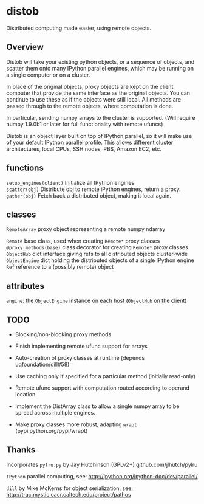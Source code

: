 distob
======
Distributed computing made easier, using remote objects.

Overview
--------
Distob will take your existing python objects, or a sequence of objects, 
and scatter them onto many IPython parallel engines, which may be running on
a single computer or on a cluster.

In place of the original objects, proxy objects are kept on the client
computer that provide the same interface as the original objects.
You can continue to use these as if the objects were still local. All methods
are passed through to the remote objects, where computation is done.

In particular, sending numpy arrays to the cluster is supported. 
(Will require numpy 1.9.0b1 or later for full functionality with remote ufuncs)

Distob is an object layer built on top of IPython.parallel, so it will
make use of your default IPython parallel profile. This allows different 
cluster architectures, local CPUs, SSH nodes, PBS, Amazon EC2, etc.

functions
---------
`setup_engines(client)`  Initialize all IPython engines  
`scatter(obj)`  Distribute obj to remote iPython engines, return a proxy.  
`gather(obj)`  Fetch back a distributed object, making it local again.

classes
-------
`RemoteArray`   proxy object representing a remote numpy ndarray  

`Remote`   base class, used when creating `Remote*` proxy classes  
`@proxy_methods(base)`   class decorator for creating `Remote*` proxy classes  
`ObjectHub` dict interface giving refs to all distributed objects cluster-wide  
`ObjectEngine` dict holding the distributed objects of a single IPython engine  
`Ref`  reference to a (possibly remote) object  

attributes
----------
`engine`:  the `ObjectEngine` instance on each host (`ObjectHub` on the client)

TODO
----
* Blocking/non-blocking proxy methods

* Finish implementing remote ufunc support for arrays

* Auto-creation of proxy classes at runtime (depends uqfoundation/dill#58)

* Use caching only if specified for a particular method (initially read-only)

* Remote ufunc support with computation routed according to operand location

* Implement the DistArray class to allow a single numpy array to be spread 
  across multiple engines.

* Make proxy classes more robust, adapting `wrapt` (pypi.python.org/pypi/wrapt)

Thanks
------
Incorporates `pylru.py` by Jay Hutchinson (GPLv2+) github.com/jlhutch/pylru

`IPython` parallel computing, see: http://ipython.org/ipython-doc/dev/parallel/

`dill` by Mike McKerns for object serialization, see: http://trac.mystic.cacr.caltech.edu/project/pathos
